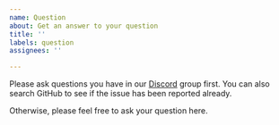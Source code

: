 ```yaml
---
name: Question
about: Get an answer to your question
title: ''
labels: question
assignees: ''

---
```


Please ask questions you have in our [Discord](https://discordapp.com/invite/FFb9YFX) group first. You can also search GitHub to see if the issue has been reported already.

Otherwise, please feel free to ask your question here.

